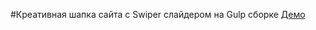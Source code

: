 #Креативная шапка сайта с Swiper слайдером на Gulp сборке
[Демо](https://mariackopkova.github.io/Travel-X/)
